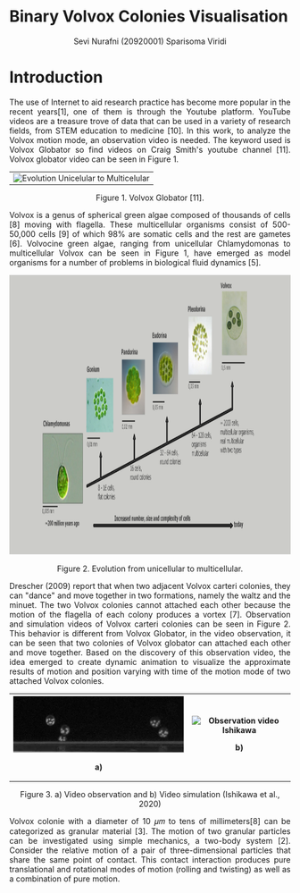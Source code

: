 # Binary Volvox Colonies Visualisation
<p align="center">Sevi Nurafni (20920001)
Sparisoma Viridi</p>

# Introduction
<p align="justify"> The use of Internet to aid research practice has become more popular in the recent years[1], one of them is through the Youtube platform. YouTube videos are a treasure trove of data that can be used in a variety of research fields, from STEM education to medicine [10]. In this work, to analyze the Volvox motion mode, an observation video is needed. The keyword used is Volvox Globator so find videos on Craig Smith's youtube channel [11]. Volvox globator video can be seen in Figure 1.</p>

<table cellpadding="0" cellspacing="0" border="0" width="100%">
<tr align="center">
  <td>
    <img src="img/glob.gif" alt="Evolution Unicelular to Multicelular" style="width:300px;height:300px;">
  </td>
</tr>
</table>

<p align="center"> Figure 1. Volvox Globator [11].</p>

<p align="justify">
Volvox is a genus of spherical green algae composed of thousands of cells [8] moving with flagella. These multicellular organisms consist of 500-50,000 cells [9] of which 98% are somatic cells and the rest are gametes [6]. Volvocine green algae, ranging from unicellular Chlamydomonas to multicellular Volvox can be seen in Figure 1, have emerged as model organisms for a number of problems in biological fluid dynamics [5]. </p> 

<img src="img/evolution.png" alt="Evolution Unicelular to Multicelular" style="width:1000px;height:500px;">
<p align="center"> Figure 2. Evolution from unicellular to multicellular.</p>

<p align="justify"> Drescher (2009) report that when two adjacent Volvox carteri colonies, they can "dance" and move together in two formations, namely the waltz and the minuet. The two Volvox colonies cannot attached each other because the motion of the flagella of each colony produces a vortex [7]. Observation and simulation videos of Volvox carteri colonies can be seen in Figure 2. This behavior is different from Volvox Globator, in the video observation, it can be seen that two colonies of Volvox globator can attached each other and move together. Based on the discovery of this observation video, the idea emerged to create dynamic animation to visualize the approximate results of motion and position varying with time of the motion mode of two attached Volvox colonies.</p>

<table style="width:100%">
  <tr>
    <th>
        <img src="img/observ.gif" alt="Observation video Ishikawa">
        <p align="center"> a)</p>
    </th>
    <th>
        <img src="img/simul.gif" alt="Observation video Ishikawa">
        <p align="center"> b)</p>
    </th>
  </tr>
</table>
<p align="center"> Figure 3. a) Video observation and b) Video simulation (Ishikawa et al., 2020)

<p align="justify"> Volvox colonie with a diameter of 10 𝜇𝑚 to tens of millimeters[8] can be categorized as granular material [3]. The motion of two granular particles can be investigated using simple mechanics, a two-body system [2]. Consider the relative motion of a pair of three-dimensional particles that share the same point of contact. This contact interaction produces pure translational and rotational modes of motion (rolling and twisting) as well as a combination of pure motion. </p>

